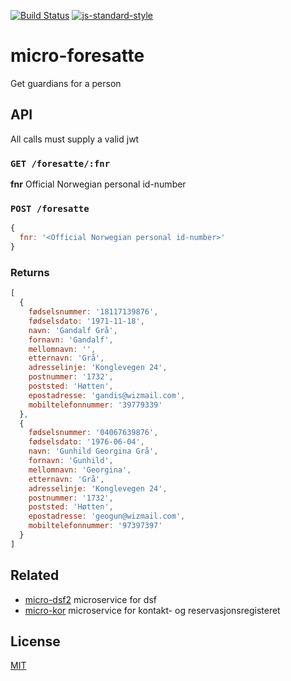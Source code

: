 [![Build Status](https://travis-ci.com/telemark/micro-foresatte.svg?branch=master)](https://travis-ci.com/telemark/micro-foresatte)
[![js-standard-style](https://img.shields.io/badge/code%20style-standard-brightgreen.svg?style=flat)](https://github.com/feross/standard)

# micro-foresatte

Get guardians for a person

## API

All calls must supply a valid jwt

### ```GET /foresatte/:fnr```

**fnr** Official Norwegian personal id-number

### ```POST /foresatte```

```JavaScript
{
  fnr: '<Official Norwegian personal id-number>'
}
```

### Returns

```JavaScript
[
  {
    fødselsnummer: '18117139876',
    fødselsdato: '1971-11-18',
    navn: 'Gandalf Grå',
    fornavn: 'Gandalf',
    mellomnavn: '',
    etternavn: 'Grå',
    adresselinje: 'Konglevegen 24',
    postnummer: '1732',
    poststed: 'Høtten',
    epostadresse: 'gandis@wizmail.com',
    mobiltelefonnummer: '39779339'
  },
  {
    fødselsnummer: '04067639876',
    fødselsdato: '1976-06-04',
    navn: 'Gunhild Georgina Grå',
    fornavn: 'Gunhild',
    mellomnavn: 'Georgina',
    etternavn: 'Grå',
    adresselinje: 'Konglevegen 24',
    postnummer: '1732',
    poststed: 'Høtten',
    epostadresse: 'geogun@wizmail.com',
    mobiltelefonnummer: '97397397'
  }
]
```

## Related

- [micro-dsf2](https://github.com/telemark/micro-dsf2) microservice for dsf
- [micro-kor](https://github.com/telemark/micro-kor) microservice for kontakt- og reservasjonsregisteret

## License

[MIT](LICENSE)